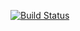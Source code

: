 [![Build Status](https://travis-ci.org/shopping24/css-beautifier.svg?branch=develop)](https://travis-ci.org/shopping24/css-beautifier)
